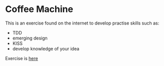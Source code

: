 # Coffee Machine

This is an exercise found on the internet to develop practise skills such as:
- TDD
- emerging design
- KISS
- develop knowledge of your idea

Exercise is [here](https://simcap.github.io/coffeemachine/index.html)
